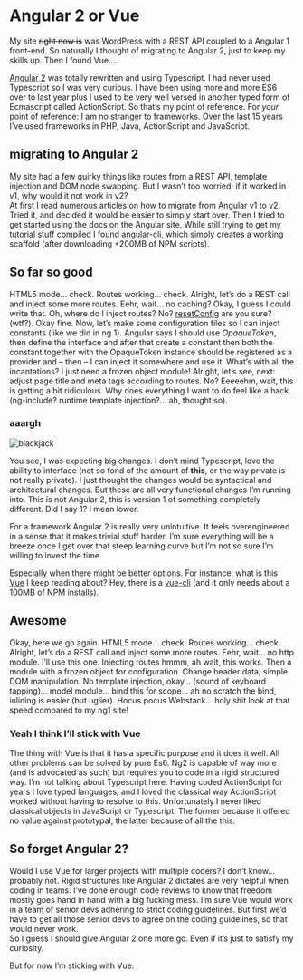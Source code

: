 <!--
  id: 3093
  date: 2016-06-26
  modified: 2020-10-23
  slug: angular-two-versus-vue
  type: post
  header: vangular.png
  categories: code, JavaScript, rant
  tags: JavaScript, frameworks, Angular, Vue
  metaKeyword: Vue
  metaDescription: My site right now is Wordpress with a REST API coupled to a Angular 1 front-end. So naturally I thought of migrating to Angular 2. Then I found Vue.
-->

# Angular 2 or Vue

My site <del>right now is</del> was WordPress with a REST API coupled to a Angular 1 front-end. So naturally I thought of migrating to Angular 2, just to keep my skills up. Then I found Vue….

[Angular 2](https://angularjs.org/) was totally rewritten and using Typescript. I had never used Typescript so I was very curious. I have been using more and more ES6 over to last year plus I used to be very well versed in another typed form of Ecmascript called ActionScript. So that’s my point of reference. For _your_ point of reference: I am no stranger to frameworks. Over the last 15 years I’ve used frameworks in PHP, Java, ActionScript and JavaScript.

## migrating to Angular 2

My site had a few quirky things like routes from a REST API, template injection and DOM node swapping. But I wasn’t too worried; if it worked in v1, why would it not work in v2?  
At first I read numerous articles on how to migrate from Angular v1 to v2\. Tried it, and decided it would be easier to simply start over. Then I tried to get started using the docs on the Angular site. While still trying to get my tutorial stuff compiled I found [angular-cli](https://github.com/angular/angular-cli), which simply creates a working scaffold (after downloading +200MB of NPM scripts).

## So far so good

HTML5 mode… check. Routes working… check. Alright, let’s do a REST call and inject some more routes. Eehr, wait… no caching? Okay, I guess I could write that. Oh, where do I inject routes? No? [resetConfig](https://angular.io/docs/ts/latest/api/router/index/Router-class.html#!#resetConfig-anchor) are you sure? (wtf?). Okay fine. Now, let’s make some configuration files so I can inject constants (like we did in ng 1). Angular says I should use _OpaqueToken_, then define the interface and after that create a constant then both the constant together with the OpaqueToken instance should be registered as a provider and – then – I can inject it somewhere and use it. What’s with all the incantations? I just need a frozen object module! Alright, let’s see, next: adjust page title and meta tags according to routes. No? Eeeeehm, wait, this is getting a bit ridiculous. Why does everything I want to do feel like a hack. (ng-include? runtime template injection?… ah, thought so).

### aaargh

![blackjack](https://res.cloudinary.com/dn1rmdjs5/image/upload/v1566568756/rv/blackjack.jpg)

You see, I was expecting big changes. I don’t mind Typescript, love the ability to interface (not so fond of the amount of **this**, or the way private is not really private). I just thought the changes would be syntactical and architectural changes. But these are all very functional changes I’m running into. This is not Angular 2, this is version 1 of something completely different. Did I say 1? I mean lower.

For a framework Angular 2 is really very unintuitive. It feels overengineered in a sense that it makes trivial stuff harder. I’m sure everything will be a breeze once I get over that steep learning curve but I’m not so sure I’m willing to invest the time.

Especially when there might be better options. For instance: what is this [Vue](https://vuejs.org/) I keep reading about? Hey, there is a [vue-cli](https://github.com/vuejs/vue-cli) (and it only needs about a 100MB of NPM installs).

## Awesome

Okay, here we go again. HTML5 mode… check. Routes working… check. Alright, let’s do a REST call and inject some more routes. Eehr, wait… no http module. I’ll use this one. Injecting routes hmmm, ah wait, this works. Then a module with a frozen object for configuration. Change header data; simple DOM manipulation. No template injection, okay… (sound of keyboard tapping)… model module… bind this for scope… ah no scratch the bind, inlining is easier (but uglier). Hocus pocus Webstack… holy shit look at that speed compared to my ng1 site!

### Yeah I think I’ll stick with Vue

The thing with Vue is that it has a specific purpose and it does it well. All other problems can be solved by pure Es6\. Ng2 is capable of way more (and is advocated as such) but requires you to code in a rigid structured way. I’m not talking about Typescript here. Having coded ActionScript for years I love typed languages, and I loved the classical way ActionScript worked without having to resolve to this. Unfortunately I never liked classical objects in JavaScript or Typescript. The former because it offered no value against prototypal, the latter because of all the this.

## So forget Angular 2?

Would I use Vue for larger projects with multiple coders? I don’t know… probably not. Rigid structures like Angular 2 dictates are very helpful when coding in teams. I’ve done enough code reviews to know that freedom mostly goes hand in hand with a big fucking mess. I’m sure Vue would work in a team of senior devs adhering to strict coding guidelines. But first we’d have to get all those senior devs to agree on the coding guidelines, so that would never work.  
So I guess I should give Angular 2 one more go. Even if it’s just to satisfy my curiosity.

But for now I’m sticking with Vue.
